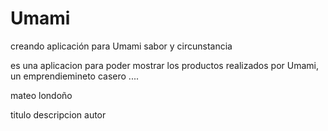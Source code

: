 # Umami
creando aplicación para Umami sabor y circunstancia

es una aplicacion para poder mostrar los productos realizados por Umami, un emprendiemineto casero ....

mateo londoño


titulo
descripcion 
autor 

